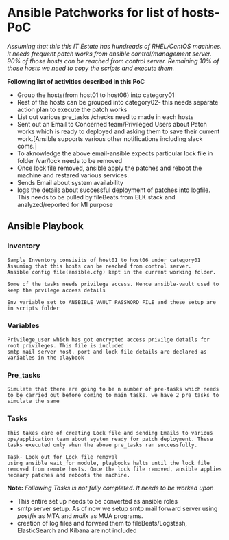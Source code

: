 # Ansible Patchworks for list of hosts-PoC

_Assuming that this this IT Estate has hundreads of RHEL/CentOS machines. It needs frequent patch works from ansible control/management server. 90% of those hosts can be reached from control server. Remaining 10% of those hosts we need to copy the scripts and execute them._

**Following list of activities described in this PoC**
  - Group the hosts(from host01 to host06) into category01
  - Rest of the hosts can be grouped into category02- this needs separate action plan to execute the patch works
  - List out various pre_tasks /checks need to made in each hosts
  - Sent out an Email to Concerned team/Privileged Users about Patch works which is ready to deployed and asking them to save their current work.[Ansible supports various other notifications including slack coms.]
  - To aknowledge the above email-ansible expects particular lock file in folder /var/lock needs to be removed
  - Once lock file removed, ansible apply the patches and reboot the machine and restared various services.
  - Sends Email about system availability
  - logs the details about successful deployment of patches into logfile. This needs to be pulled by fileBeats from ELK stack and analyzed/reported for MI purpose

## Ansible Playbook
  ### Inventory
    Sample Inventory consisits of host01 to host06 under category01
    Assuming that this hosts can be reached from control server.
    Ansible config file(ansible.cfg) kept in the current working folder.

    Some of the tasks needs privilege access. Hence ansible-vault used to keep the prvilege access details

    Env variable set to ANSBIBLE_VAULT_PASSWORD_FILE and these setup are in scripts folder

  ### Variables
    Privilege_user which has got encrypted access privilge details for root privileges. This file is included
    smtp mail server host, port and lock file details are declared as variables in the playbook

  ### Pre_tasks
    Simulate that there are going to be n number of pre-tasks which needs to be carried out before coming to main tasks. we have 2 pre_tasks to simulate the same

  ### Tasks
    This takes care of creating Lock file and sending Emails to various ops/application team about system ready for patch deployment. These tasks executed only when the above pre_tasks ran successfully.

    Task- Look out for Lock file removal
    using ansible wait_for module, playbooks halts until the lock file removed from remote hosts. Once the lock file removed, ansible applies necaary patches and reboots the machine.

**Note:** *Following Tasks is not fully completed. It needs to be worked upon* 
  - This entire set up needs to be converted as ansible roles
  - smtp server setup. As of now we setup smtp mail forward server using *postfix* as MTA and *mailx* as MUA programs.
  - creation of log files and forward them to fileBeats/Logstash, ElasticSearch and Kibana are not included



